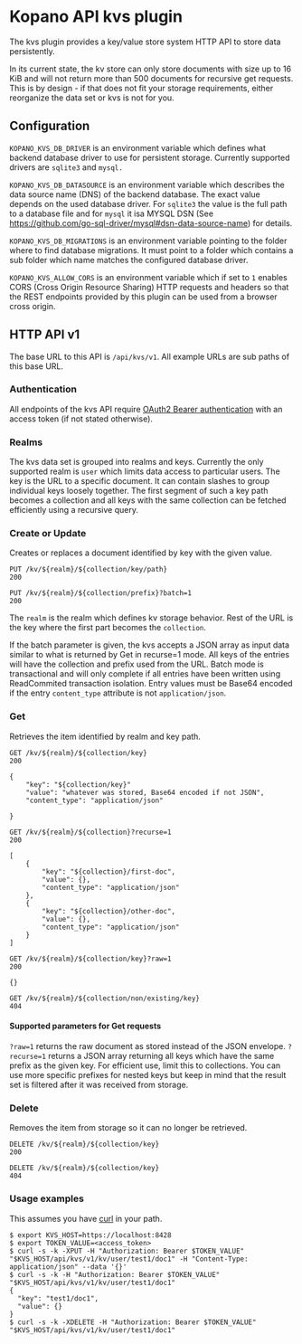 # Kopano API kvs plugin

The kvs plugin provides a key/value store system HTTP API to store data
persistently.

In its current state, the kv store can only store documents with size up to
16 KiB and will not return more than 500 documents for recursive get requests.
This is by design - if that does not fit your storage requirements, either
reorganize the data set or kvs is not for you.

## Configuration

`KOPANO_KVS_DB_DRIVER` is an environment variable which defines what backend
database driver to use for persistent storage. Currently supported drivers are
`sqlite3` and `mysql.`

`KOPANO_KVS_DB_DATASOURCE` is an environment variable which describes the data
source name (DNS) of the backend database. The exact value depends on the used
database driver. For `sqlite3` the value is the full path to a database file and
for `mysql` it isa MYSQL DSN (See https://github.com/go-sql-driver/mysql#dsn-data-source-name)
for details.

`KOPANO_KVS_DB_MIGRATIONS` is an environment variable pointing to the folder
where to find database migrations. It must point to a folder which contains a
sub folder which name matches the configured database driver.

`KOPANO_KVS_ALLOW_CORS` is an environment variable which if set to `1`
enables CORS (Cross Origin Resource Sharing) HTTP requests and headers so that
the REST endpoints provided by this plugin can be used from a browser cross
origin.

## HTTP API v1

The base URL to this API is `/api/kvs/v1`. All example URLs are sub paths of
this base URL.

### Authentication

All endpoints of the kvs API require [OAuth2 Bearer authentication](https://tools.ietf.org/html/rfc6750#section-2.1) with an access
token (if not stated otherwise).

### Realms

The kvs data set is grouped into realms and keys. Currently the only
supported realm is `user` which limits data access to particular users. The key
is the URL to a specific document. It can contain slashes to group individual
keys loosely together. The first segment of such a key path becomes a collection
and all keys with the same collection can be fetched efficiently using a
recursive query.

### Create or Update

Creates or replaces a document identified by key with the given value.

```
PUT /kv/${realm}/${collection/key/path}
200
```

```
PUT /kv/${realm}/${collection/prefix}?batch=1
200
```

The `realm` is the realm which defines kv storage behavior. Rest of the URL is
the key where the first part becomes the `collection`.

If the batch parameter is given, the kvs accepts a JSON array as input data
similar to what is returned by Get in recurse=1 mode. All keys of the entries
will have the collection and prefix used from the URL. Batch mode is
transactional and will only complete if all entries have been written using
ReadCommited transaction isolation. Entry values must be Base64 encoded if the
entry `content_type` attribute is not `application/json`.

### Get

Retrieves the item identified by realm and key path.

```
GET /kv/${realm}/${collection/key}
200
```
```
{
	"key": "${collection/key}"
	"value": "whatever was stored, Base64 encoded if not JSON",
	"content_type": "application/json"

}
```

```
GET /kv/${realm}/${collection}?recurse=1
200
```
```
[
	{
		"key": "${collection}/first-doc",
		"value": {},
		"content_type": "application/json"
	},
	{
		"key": "${collection}/other-doc",
		"value": {},
		"content_type": "application/json"
	}
]
```

```
GET /kv/${realm}/${collection/key}?raw=1
200
```
```
{}
```

```
GET /kv/${realm}/${collection/non/existing/key}
404
```

#### Supported parameters for Get requests

`?raw=1`     returns the raw document as stored instead of the JSON envelope.
`?recurse=1` returns a JSON array returning all keys which have the same prefix
             as the given key. For efficient use, limit this to collections. You
             can use more specific prefixes for nested keys but keep in mind
             that the result set is filtered after it was received from storage.

### Delete

Removes the item from storage so it can no longer be retrieved.

```
DELETE /kv/${realm}/${collection/key}
200
```

```
DELETE /kv/${realm}/${collection/key}
404
```

### Usage examples

This assumes you have [curl](https://curl.haxx.se/) in your path.

```
$ export KVS_HOST=https://localhost:8428
$ export TOKEN_VALUE=<access_token>
$ curl -s -k -XPUT -H "Authorization: Bearer $TOKEN_VALUE" "$KVS_HOST/api/kvs/v1/kv/user/test1/doc1" -H "Content-Type: application/json" --data '{}'
$ curl -s -k -H "Authorization: Bearer $TOKEN_VALUE" "$KVS_HOST/api/kvs/v1/kv/user/test1/doc1"
{
  "key": "test1/doc1",
  "value": {}
}
$ curl -s -k -XDELETE -H "Authorization: Bearer $TOKEN_VALUE" "$KVS_HOST/api/kvs/v1/kv/user/test1/doc1"
```
